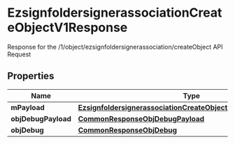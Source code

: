 

# EzsignfoldersignerassociationCreateObjectV1Response

Response for the /1/object/ezsignfoldersignerassociation/createObject API Request
## Properties

Name | Type | Description | Notes
------------ | ------------- | ------------- | -------------
**mPayload** | [**EzsignfoldersignerassociationCreateObjectV1ResponseMPayload**](EzsignfoldersignerassociationCreateObjectV1ResponseMPayload.md) |  | 
**objDebugPayload** | [**CommonResponseObjDebugPayload**](CommonResponseObjDebugPayload.md) |  |  [optional]
**objDebug** | [**CommonResponseObjDebug**](CommonResponseObjDebug.md) |  |  [optional]



